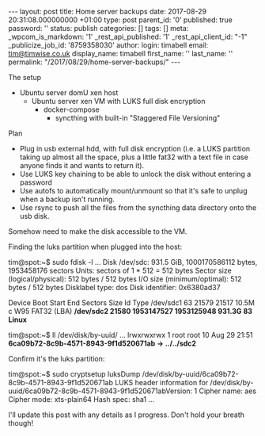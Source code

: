 \--- layout: post title: Home server backups date: 2017-08-29 20:31:08.000000000 +01:00 type: post parent\_id: '0' published: true password: '' status: publish categories: \[\] tags: \[\] meta: \_wpcom\_is\_markdown: '1' \_rest\_api\_published: '1' \_rest\_api\_client\_id: "-1" \_publicize\_job\_id: '8759358030' author: login: timabell email: tim@timwise.co.uk display\_name: timabell first\_name: '' last\_name: '' permalink: "/2017/08/29/home-server-backups/" ---

The setup

*   Ubuntu server domU xen host
    *   Ubuntu server xen VM with LUKS full disk encryption
        *   docker-compose
            *   syncthing with built-in "Staggered File Versioning"

Plan

*   Plug in usb external hdd, with full disk encryption (i.e. a LUKS partition taking up almost all the space, plus a little fat32 with a text file in case anyone finds it and wants to return it).
*   Use LUKS key chaining to be able to unlock the disk without entering a password
*   Use autofs to automatically mount/unmount so that it's safe to unplug when a backup isn't running.
*   Use rsync to push all the files from the syncthing data directory onto the usb disk.

Somehow need to make the disk accessible to the VM.

Finding the luks partition when plugged into the host:

tim@spot:~$ sudo fdisk -l
...
Disk /dev/sdc: 931.5 GiB, 1000170586112 bytes, 1953458176 sectors
Units: sectors of 1 \* 512 = 512 bytes
Sector size (logical/physical): 512 bytes / 512 bytes
I/O size (minimum/optimal): 512 bytes / 512 bytes
Disklabel type: dos
Disk identifier: 0x6380ad37

Device Boot Start End Sectors Size Id Type
/dev/sdc1 63 21579 21517 10.5M c W95 FAT32 (LBA)
**/dev/sdc2 21580 1953147527 1953125948 931.3G 83 Linux**

tim@spot:~$ ll /dev/disk/by-uuid/
...
lrwxrwxrwx 1 root root 10 Aug 29 21:51 **6ca09b72-8c9b-4571-8943-9f1d520671ab -> ../../sdc2**

Confirm it's the luks partition:

tim@spot:~$ sudo cryptsetup luksDump /dev/disk/by-uuid/6ca09b72-8c9b-4571-8943-9f1d520671ab
LUKS header information for /dev/disk/by-uuid/6ca09b72-8c9b-4571-8943-9f1d520671abVersion: 1
Cipher name: aes
Cipher mode: xts-plain64
Hash spec: sha1
...

I'll update this post with any details as I progress. Don't hold your breath though!